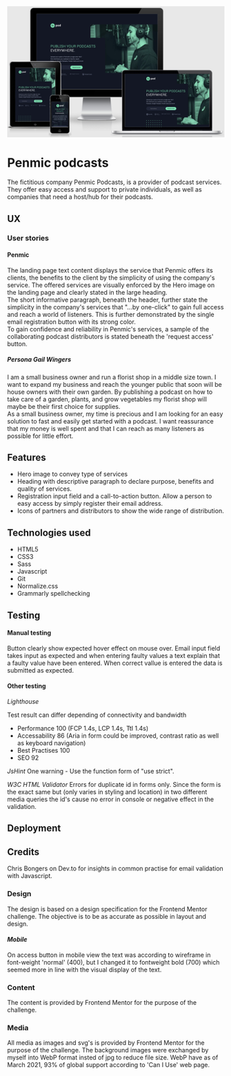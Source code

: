 ![Multiple devices](assets/desktop/screenshot.png)

# Penmic podcasts

The fictitious company Penmic Podcasts, is a provider of podcast services. They offer easy access and support to private individuals, as well as companies that need a host/hub for their podcasts.

## UX

### User stories

#### Penmic

The landing page text content displays the service that Penmic offers its clients, the benefits to the client by the simplicity of using the company's service. The offered services are visually enforced by the Hero image on the landing page and clearly stated in the large heading.<br>
The short informative paragraph, beneath the header, further state the simplicity in the company's services that "...by one-click" to gain full access and reach a world of listeners. This is further demonstrated by the single email registration button with its strong color.<br>
To gain confidence and reliability in Penmic's services, a sample of the collaborating podcast distributors is stated beneath the 'request access' button.

##### _Persona Gail Wingers_

I am a small business owner and run a florist shop in a middle size town. I want to expand my business and reach the younger public that soon will be house owners with their own garden. By publishing a podcast on how to take care of a garden, plants, and grow vegetables my florist shop will maybe be their first choice for supplies.<br>
As a small business owner, my time is precious and I am looking for an easy solution to fast and easily get started with a podcast. I want reassurance that my money is well spent and that I can reach as many listeners as possible for little effort.

## Features

- Hero image to convey type of services
- Heading with descriptive paragraph to declare purpose, benefits and quality of services.
- Registration input field and a call-to-action button. Allow a person to easy access by simply register their email address.
- Icons of partners and distributors to show the wide range of distribution.

## Technologies used

- HTML5
- CSS3
- Sass
- Javascript
- Git
- Normalize.css
- Grammarly spellchecking

## Testing

#### Manual testing

Button clearly show expected hover effect on mouse over. Email input field takes input as expected and when entering faulty values a text explain that a faulty value have been entered. When correct vallue is entered the data is submitted as expected.

#### Other testing

_Lighthouse_

Test result can differ depending of connectivity and bandwidth

- Performance 100 (FCP 1.4s, LCP 1.4s, TtI 1.4s)
- Accessability 86 (Aria in form could be improved, contrast ratio as well as keyboard navigation)
- Best Practises 100
- SEO 92

_JsHint_
One warning - Use the function form of "use strict".

_W3C_ _HTML_ _Validator_
Errors for duplicate id in forms only. Since the form is the exact same but (only varies in styling and location) in two different media queries the id's cause no error in console or negative effect in the validation.

## Deployment

## Credits

Chris Bongers on Dev.to for insights in common practise for email validation with Javascript.

### Design

The design is based on a design specification for the Frontend Mentor challenge. The objective is to be as accurate as possible in layout and design.<br>

#### _Mobile_

On access button in mobile view the text was according to wireframe in font-weight 'normal' (400), but I changed it to fontweight bold (700) which seemed more in line with the visual display of the text.

### Content

The content is provided by Frontend Mentor for the purpose of the challenge.

### Media

All media as images and svg's is provided by Frontend Mentor for the purpose of the challenge. The background images were exchanged by myself into WebP format insted of jpg to reduce file size. WebP have as of March 2021, 93% of global support according to 'Can I Use' web page.
